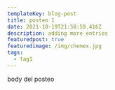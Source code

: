 ```yaml
---
templateKey: blog-post
title: posteo 1
date: 2021-10-19T21:58:59.416Z
description: adding more entries
featuredpost: true
featuredimage: /img/chemex.jpg
tags:
  - tag1
---
```

body del posteo
